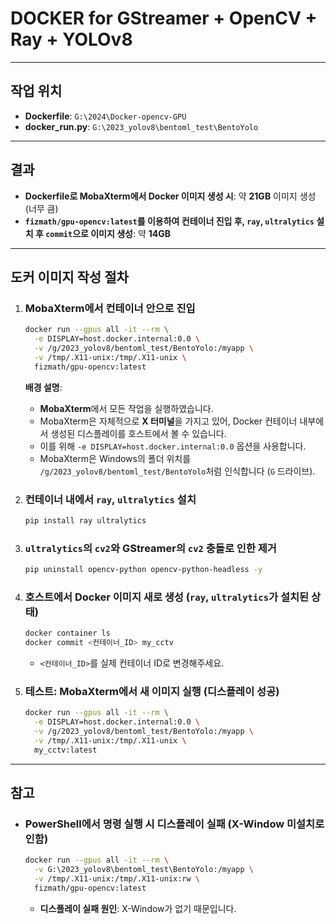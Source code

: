 # DOCKER for GStreamer + OpenCV + Ray + YOLOv8

---

## 작업 위치

- **Dockerfile**: `G:\2024\Docker-opencv-GPU`
- **docker_run.py**: `G:\2023_yolov8\bentoml_test\BentoYolo`

---

## 결과

- **Dockerfile로 MobaXterm에서 Docker 이미지 생성 시**: 약 **21GB** 이미지 생성 (너무 큼)
- **`fizmath/gpu-opencv:latest`를 이용하여 컨테이너 진입 후, `ray`, `ultralytics` 설치 후 `commit`으로 이미지 생성**: 약 **14GB**

---

## 도커 이미지 작성 절차

1. ### MobaXterm에서 컨테이너 안으로 진입

   ```bash
   docker run --gpus all -it --rm \
     -e DISPLAY=host.docker.internal:0.0 \
     -v /g/2023_yolov8/bentoml_test/BentoYolo:/myapp \
     -v /tmp/.X11-unix:/tmp/.X11-unix \
     fizmath/gpu-opencv:latest
   ```

   **배경 설명**:

   - **MobaXterm**에서 모든 작업을 실행하였습니다.
   - MobaXterm은 자체적으로 **X 터미널**을 가지고 있어, Docker 컨테이너 내부에서 생성된 디스플레이를 호스트에서 볼 수 있습니다.
   - 이를 위해 `-e DISPLAY=host.docker.internal:0.0` 옵션을 사용합니다.
   - MobaXterm은 Windows의 폴더 위치를 `/g/2023_yolov8/bentoml_test/BentoYolo`처럼 인식합니다 (`G` 드라이브).

2. ### 컨테이너 내에서 `ray`, `ultralytics` 설치

   ```bash
   pip install ray ultralytics
   ```

3. ### `ultralytics`의 `cv2`와 GStreamer의 `cv2` 충돌로 인한 제거

   ```bash
   pip uninstall opencv-python opencv-python-headless -y
   ```

4. ### 호스트에서 Docker 이미지 새로 생성 (`ray`, `ultralytics`가 설치된 상태)

   ```bash
   docker container ls
   docker commit <컨테이너_ID> my_cctv
   ```

   - `<컨테이너_ID>`를 실제 컨테이너 ID로 변경해주세요.

5. ### 테스트: MobaXterm에서 새 이미지 실행 (디스플레이 성공)

   ```bash
   docker run --gpus all -it --rm \
     -e DISPLAY=host.docker.internal:0.0 \
     -v /g/2023_yolov8/bentoml_test/BentoYolo:/myapp \
     -v /tmp/.X11-unix:/tmp/.X11-unix \
     my_cctv:latest
   ```

---

## 참고

- ### PowerShell에서 명령 실행 시 디스플레이 실패 (X-Window 미설치로 인함)

  ```bash
  docker run --gpus all -it --rm \
    -v G:\2023_yolov8\bentoml_test\BentoYolo:/myapp \
    -v /tmp/.X11-unix:/tmp/.X11-unix:rw \
    fizmath/gpu-opencv:latest
  ```

  - **디스플레이 실패 원인**: X-Window가 없기 때문입니다.
